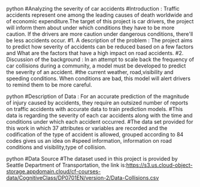 

python
#Analyzing the severity of car accidents
#Introduction : Traffic accidents represent one among the leading causes of death worldwide and of economic expenditure.The target of this project is car drivers, the project will inform them about under which conditions they have to be more caution. If the drivers are more caution under dangerous conditions, there'll be less accidents occur.
#1. A description of the problem : The project aims to predict how severity of accidents can be reduced based on a few factors and What are the factors that have a high impact on road accidents.
#2. Discussion of the background : In an attempt to scale back the frequency of car collisions during a community, a model must be developed to predict the severity of an accident.
#the current weather, road,visibility and speeding conditions. When conditions are bad, this model will alert drivers to remind them to be more careful.


python
#Description of Data : For an accurate prediction of the magnitude of injury caused by accidents, they require an outsized number of reports on traffic accidents with accurate data to train prediction models.
#This data is regarding the severity of each car accidents along with the time and conditions under which each accident occurred.
#The data set provided for this work in which 37 attributes or variables are recorded and the codification of the type of accident is allowed, grouped according to 84 codes gives us an idea on
#speed information, information on road conditions and visibility,type of collision.


python
#Data Source
#The dataset used in this project is provided by Seattle Department of Transportation, the link is:https://s3.us.cloud-object-storage.appdomain.cloud/cf-courses-data/CognitiveClass/DP0701EN/version-2/Data-Collisions.csv

